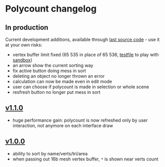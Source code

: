 # Polycount changelog

## In production

Current development additions, available through [last source code](https://github.com/Vinc3r/Polycount/tree/master/polycount) - use it at your own risks:
- vertex buffer limit fixed (65 535 in place of 65 536, [testfile](https://github.com/Vinc3r/BlenderScripts/blob/master/_testFiles_/16b-mesh-vertex-buffer-limitation.glb) to play with [sandbox](https://sandbox.babylonjs.com/)) 
- an arrow show the current sorting way
- fix active button doing mess in sort
- deleting an object no longer thrown an error
- calculation can now be made even in edit mode
- user can choose if polycount is made in selection or whole scene
- resfresh button no longer put mess in sort

## [v1.1.0](https://github.com/Vinc3r/Polycount/releases/tag/v1.1.0)

- huge performance gain: polycount is now refreshed only by user interaction, not anymore on each interface draw

## [v1.0.0](https://github.com/Vinc3r/Polycount/releases/tag/v1.0.0)

- ability to sort by name/verts/tri/area
- when passing out 16b mesh vertex buffer, `*` is shown near verts count

